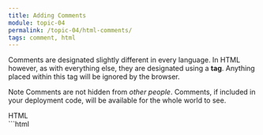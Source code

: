 ```yaml
---
title: Adding Comments
module: topic-04
permalink: /topic-04/html-comments/
tags: comment, html
---
```


<div class="divider-heading"></div>

Comments are designated slightly different in every language. In HTML however, as with everything else, they are designated using a **tag**. Anything placed within this tag will be ignored by the browser.

<span class="label label-info">Note</span> Comments are not hidden from _other people_. Comments, if included in your deployment code, will be available for the whole world to see.


<div id="code-heading">HTML</div>
```html
<!-- This is an HTML comment. -->


<!-- Everything placed between the 'dashes' is part of the comment. -->
<!-- Comments should not span multiple lines in HTML.
        Sometimes this can cause issues for a browser's processor.

        This comment is considered as bad style. -->
<!-- Instead: -->
<!-- You should place each line of a multi-line comment within a comment tag. -->
<!-- That would be considered proper style. -->
```
